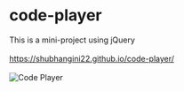 # code-player
This is a mini-project using jQuery<br><br>
https://shubhangini22.github.io/code-player/<br><br>
![Code Player](https://user-images.githubusercontent.com/88343647/175779096-737eda64-fe84-45e0-a017-98d5d857eac1.png)
